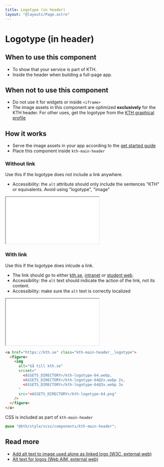 ```yaml
---
title: Logotype (in header)
layout: "@layouts/Page.astro"
---
```


# Logotype (in header)

## When to use this component

- To show that your service is part of KTH.
- Inside the header when building a full-page app.

## When not to use this component

- Do not use it for widgets or inside `<iframe>`
- The image assets in this component are optimized **exclusively** for the KTH header. For other uses, get the logotype from the [KTH graphical profile](https://intra.kth.se/en/administration/kommunikation/varumarke/grafiskprofil/logotyp-1.845049)

## How it works

- Serve the image assets in your app according to the [get started guide](../get-started//developers.md)
- Place this component inside `kth-main-header`

### Without link

Use this if the logotype does not include a link anywhere.

- Accessibility: the `alt` attribute should only include the sentences "KTH" or equivalents. Avoid using "logotype", "image"

<iframe src="/style/en/examples/main-header__logotype/without-link"></iframe>

### With link

Use this if the logotype does inlcude a link.

- The link should go to either [kth.se](https://kth.se), [intranet](https://intra.kth.se) or [student web](https://kth.se/student).
- Accessibility: the `alt` text should indicate the action of the link, not its content.
- Accessibility: make sure the `alt` text is correctly localized

<iframe src="/style/en/examples/main-header__logotype/with-link"></iframe>

```html
<a href="https://kth.se" class="kth-main-header__logotype">
  <figure>
    <img
      alt="Gå till kth.se"
      srcset="
        <ASSETS_DIRECTORY>/kth-logotype-64.webp,
        <ASSETS_DIRECTORY>/kth-logotype-64@2x.webp 2x,
        <ASSETS_DIRECTORY>/kth-logotype-64@3x.webp 3x
      "
      src="<ASSETS_DIRECTORY>/kth-logotype-64.png"
    />
  </figure>
</a>
```

CSS is included as part of `kth-main-header`

```scss
@use "@kth/style/scss/components/kth-main-header";
```

## Read more

- [Add alt text to image used alone as linked logo (W3C, external web)](https://www.w3.org/WAI/tutorials/images/functional/#example-1-image-used-alone-as-a-linked-logo)
- [Alt text for logos (Web AIM, external web)](https://webaim.org/techniques/alttext/#logos)
